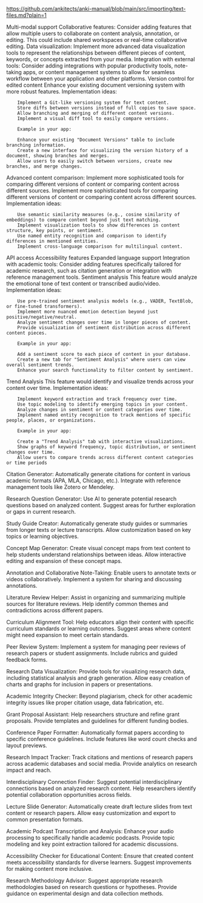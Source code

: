 

https://github.com/ankitects/anki-manual/blob/main/src/importing/text-files.md?plain=1


Multi-modal support
Collaborative features: Consider adding features that allow multiple users to collaborate on content analysis, annotation, or editing. This could include shared workspaces or real-time collaborative editing.
Data visualization: Implement more advanced data visualization tools to represent the relationships between different pieces of content, keywords, or concepts extracted from your media.
Integration with external tools: Consider adding integrations with popular productivity tools, note-taking apps, or content management systems to allow for seamless workflow between your application and other platforms.
Version control for edited content
        Enhance your existing document versioning system with more robust features.
        Implementation ideas:
        
        Implement a Git-like versioning system for text content.
        Store diffs between versions instead of full copies to save space.
        Allow branching and merging of different content versions.
        Implement a visual diff tool to easily compare versions.
        
        Example in your app:

        Enhance your existing "Document Versions" table to include branching information.
        Create a new interface for visualizing the version history of a document, showing branches and merges.
        Allow users to easily switch between versions, create new branches, and merge changes.
Advanced content comparison: Implement more sophisticated tools for comparing different versions of content or comparing content across different sources.
        Implement more sophisticated tools for comparing different versions of content or comparing content across different sources.
        Implementation ideas:
        
        Use semantic similarity measures (e.g., cosine similarity of embeddings) to compare content beyond just text matching.
        Implement visualization tools to show differences in content structure, key points, or sentiment.
        Use named entity recognition and comparison to identify differences in mentioned entities.
        Implement cross-language comparison for multilingual content.
API access
Accessibility features
Expanded language support
Integration with academic tools: Consider adding features specifically tailored for academic research, such as citation generation or integration with reference management tools.
Sentiment analysis
        This feature would analyze the emotional tone of text content or transcribed audio/video.
        Implementation ideas:
        
        Use pre-trained sentiment analysis models (e.g., VADER, TextBlob, or fine-tuned transformers).
        Implement more nuanced emotion detection beyond just positive/negative/neutral.
        Analyze sentiment changes over time in longer pieces of content.
        Provide visualization of sentiment distribution across different content pieces.
        
        Example in your app:
        
        Add a sentiment score to each piece of content in your database.
        Create a new tab for "Sentiment Analysis" where users can view overall sentiment trends.
        Enhance your search functionality to filter content by sentiment.


Trend Analysis
        This feature would identify and visualize trends across your content over time.
        Implementation ideas:
        
        Implement keyword extraction and track frequency over time.
        Use topic modeling to identify emerging topics in your content.
        Analyze changes in sentiment or content categories over time.
        Implement named entity recognition to track mentions of specific people, places, or organizations.
        
        Example in your app:
        
        Create a "Trend Analysis" tab with interactive visualizations.
        Show graphs of keyword frequency, topic distribution, or sentiment changes over time.
        Allow users to compare trends across different content categories or time periods

Citation Generator:
    Automatically generate citations for content in various academic formats (APA, MLA, Chicago, etc.).
    Integrate with reference management tools like Zotero or Mendeley.

Research Question Generator:
    Use AI to generate potential research questions based on analyzed content.
    Suggest areas for further exploration or gaps in current research.


Study Guide Creator:
    Automatically generate study guides or summaries from longer texts or lecture transcripts.
    Allow customization based on key topics or learning objectives.


Concept Map Generator:
    Create visual concept maps from text content to help students understand relationships between ideas.
    Allow interactive editing and expansion of these concept maps.


Annotation and Collaborative Note-Taking:
    Enable users to annotate texts or videos collaboratively.
    Implement a system for sharing and discussing annotations.


Literature Review Helper:
    Assist in organizing and summarizing multiple sources for literature reviews.
    Help identify common themes and contradictions across different papers.


Curriculum Alignment Tool:
    Help educators align their content with specific curriculum standards or learning outcomes.
    Suggest areas where content might need expansion to meet certain standards.


Peer Review System:
    Implement a system for managing peer reviews of research papers or student assignments.
    Include rubrics and guided feedback forms.


Research Data Visualization:
    Provide tools for visualizing research data, including statistical analysis and graph generation.
    Allow easy creation of charts and graphs for inclusion in papers or presentations.


Academic Integrity Checker:
    Beyond plagiarism, check for other academic integrity issues like proper citation usage, data fabrication, etc.


Grant Proposal Assistant:
    Help researchers structure and refine grant proposals.
    Provide templates and guidelines for different funding bodies.


Conference Paper Formatter:
    Automatically format papers according to specific conference guidelines.
    Include features like word count checks and layout previews.


Research Impact Tracker:
    Track citations and mentions of research papers across academic databases and social media.
    Provide analytics on research impact and reach.


Interdisciplinary Connection Finder:
    Suggest potential interdisciplinary connections based on analyzed research content.
    Help researchers identify potential collaboration opportunities across fields.


Lecture Slide Generator:
    Automatically create draft lecture slides from text content or research papers.
    Allow easy customization and export to common presentation formats.


Academic Podcast Transcription and Analysis:
    Enhance your audio processing to specifically handle academic podcasts.
    Provide topic modeling and key point extraction tailored for academic discussions.


Accessibility Checker for Educational Content:
    Ensure that created content meets accessibility standards for diverse learners.
    Suggest improvements for making content more inclusive.


Research Methodology Advisor:
    Suggest appropriate research methodologies based on research questions or hypotheses.
    Provide guidance on experimental design and data collection methods.

